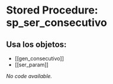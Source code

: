 # Stored Procedure: sp_ser_consecutivo

## Usa los objetos:
- [[gen_consecutivo]]
- [[ser_param]]

*No code available.*
